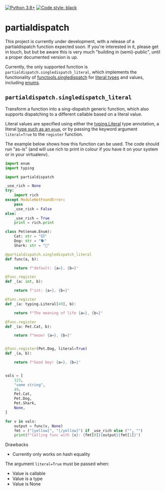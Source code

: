 [![Python 3.8+](https://img.shields.io/badge/python-3.8-blue.svg)](https://www.python.org/downloads/release/python-380/)
[![Code style: black](https://img.shields.io/badge/code%20style-black-000000.svg)](https://github.com/psf/black)


# partialdispatch

This project is currently under development, with a release of a partialdispatch function expected soon. If you're interested in it, please get in touch, but but be aware this is very much "building in (semi)-public", until a proper documented version is up.

Currently, the only supported function is `partialdispatch.singledispatch_literal`, which implements the functionality of [functools.singledispatch](https://docs.python.org/3/library/functools.html#functools.singledispatch) for [literal types](https://docs.python.org/3/library/functools.html#functools.singledispatch) and values, including [enums](https://docs.python.org/3/library/enum.html).

## `partialdispatch.singledispatch_literal`

Transform a function into a sing-dispatch generic function, which also supports dispatching to a different callable based on a literal value.

Literal values are specified using either the [typing.Literal](https://docs.python.org/3/library/typing.html#typing.Literal) type annotation, a literal [type such as an `enum`](https://docs.python.org/3/library/enum.html), or by passing the keyword argument `literal=True` to the `register` function.

The example below shows how this function can be used. The code should run "as-is" (and will use rich to print in colour if you have it on your system or in your virtualenv).

```python
import enum
import typing

import partialdispatch

_use_rich = None
try:
    import rich
except ModuleNotFoundError:
    pass
    _use_rich = False
else:
    _use_rich = True
    print = rich.print

class Pet(enum.Enum):
    Cat: str = "🐱"
    Dog: str = "🐕"
    Shark: str = "🦈"

@partialdispatch.singledispatch_literal
def func(a, b):

    return f"default: {a=}, {b=}"

@func.register
def _(a: int, b):

    return f"int: {a=}, {b=}"

@func.register
def _(a: typing.Literal[49], b):

    return f"The meaning of life {a=}, {b=}"

@func.register
def _(a: Pet.Cat, b):

    return f"meow! {a=}, {b=}"


@func.register(Pet.Dog, literal=True)
def _(a, b):

    return f"Good boy! {a=}, {b=}"


vals = [
    123,
    "some string",
    49,
    Pet.Cat,
    Pet.Dog,
    Pet.Shark,
    None,
]

for v in vals:
    output = func(v, None)
    fmt = ("[yellow]", "[/yellow]") if _use_rich else ("", "")
    print(f"Calling func with {v}: {fmt[0]}{output}{fmt[1]}")
```


Drawbacks

* Currently only works on hash equality 

The argument `literal=True` must be passed when:

* Value is callable
* Value is a type
* Value is None